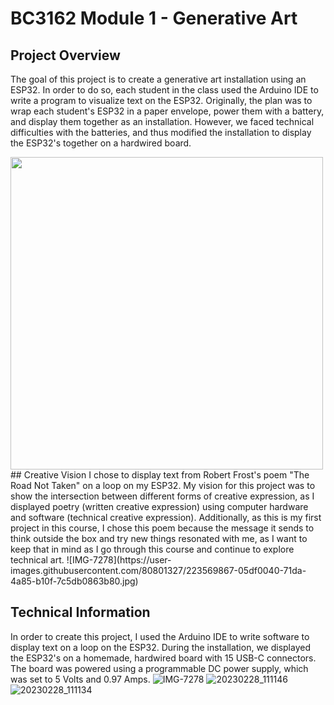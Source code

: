 # BC3162 Module 1 - Generative Art
## Project Overview
The goal of this project is to create a generative art installation using an ESP32. In order to do so, each student in the class used the Arduino IDE to write a program to visualize text on the ESP32. Originally, the plan was to wrap each student's ESP32 in a paper envelope, power them with a battery, and display them together as an installation. However, we faced technical difficulties with the batteries, and thus modified the installation to display the ESP32's together on a hardwired board. 

<img src="https://user-images.githubusercontent.com/80801327/223570009-51a967d6-2bf0-456e-9864-018f28c52d6e.jpg" width=500>
## Creative Vision
I chose to display text from Robert Frost's poem "The Road Not Taken" on a loop on my ESP32. My vision for this project was to show the intersection between different forms of creative expression, as I displayed poetry (written creative expression) using computer hardware and software (technical creative expression). Additionally, as this is my first project in this course, I chose this poem because the message it sends to think outside the box and try new things resonated with me, as I want to keep that in mind as I go through this course and continue to explore technical art. 
![IMG-7278](https://user-images.githubusercontent.com/80801327/223569867-05df0040-71da-4a85-b10f-7c5db0863b80.jpg)

## Technical Information
In order to create this project, I used the Arduino IDE to write software to display text on a loop on the ESP32. During the installation, we displayed the ESP32's on a homemade, hardwired board with 15 USB-C connectors. The board was powered using a programmable DC power supply, which was set to 5 Volts and 0.97 Amps. 
![IMG-7278](https://user-images.githubusercontent.com/80801327/223569776-c1cffede-b5c9-4e95-b811-95ba6042183f.jpg)
![20230228_111146](https://user-images.githubusercontent.com/80801327/223569919-1208f6ed-911d-4595-b721-d6dc7bc03c2b.jpg)
![20230228_111134](https://user-images.githubusercontent.com/80801327/223569927-dfcc0341-b82a-402f-9965-c6be534964fb.jpg)
